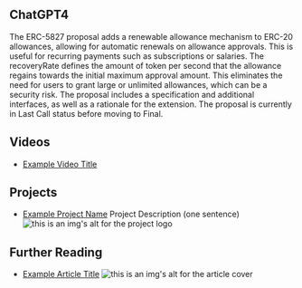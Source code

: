 ## ChatGPT4

The ERC-5827 proposal adds a renewable allowance mechanism to ERC-20 allowances, allowing for automatic renewals on allowance approvals. This is useful for recurring payments such as subscriptions or salaries. The recoveryRate defines the amount of token per second that the allowance regains towards the initial maximum approval amount. This eliminates the need for users to grant large or unlimited allowances, which can be a security risk. The proposal includes a specification and additional interfaces, as well as a rationale for the extension. The proposal is currently in Last Call status before moving to Final.

## Videos

- [Example Video Title](https://www.youtube.com/watch?v=TDGq4aeevgY)

## Projects

- [Example Project Name](https://xxxx.xxx/xxxxx) Project Description (one sentence) ![this is an img's alt for the project logo](https://xxxx.xxx/project-logo.xxx)

## Further Reading

- [Example Article Title](https://xxxx.xxx/xxxxx) ![this is an img's alt for the article cover](https://xxxx.xxx/article-cover.xxx)
